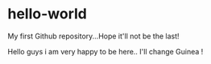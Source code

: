 # hello-world
My first Github repository...Hope it'll not be the last!

Hello guys i am very happy to be here..
I'll change Guinea !
